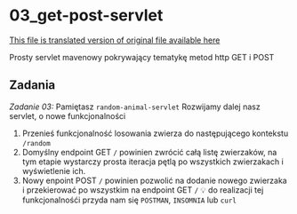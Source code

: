 # 03_get-post-servlet

[This file is translated version of original file available here](README.md)

Prosty servlet mavenowy pokrywający tematykę metod http GET i POST

## Zadania

*Zadanie 03:*
Pamiętasz `random-animal-servlet` Rozwijamy dalej nasz servlet, o nowe funkcjonalności

1. Przenieś funkcjonalność losowania zwierza do następującego kontekstu `/random`
2. Domyślny endpoint GET `/` powinien zwrócić całą listę zwierzaków, na tym etapie wystarczy prosta iteracja pętlą po wszystkich zwierzakach i wyświetlenie ich.
3. Nowy enpoint POST `/` powinien pozwolić na dodanie nowego zwierzaka i przekierować po wszystkim na endpoint GET `/`
:bulb: do realizacji tej funkcjonalnośći przyda nam się `POSTMAN`, `INSOMNIA` lub `curl`

